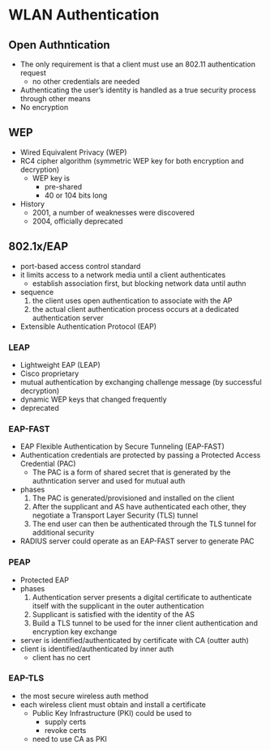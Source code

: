 # WLAN Authentication

## Open Authntication
- The only requirement is that a client must use an 802.11 authentication request
    - no other credentials are needed
- Authenticating the user’s identity is handled as a true security process through other means
- No encryption

## WEP
- Wired Equivalent Privacy (WEP)
- RC4 cipher algorithm (symmetric WEP key for both encryption and decryption)
    - WEP key is 
        - pre-shared
        - 40 or 104 bits long
- History
    - 2001, a number of weaknesses were discovered
    - 2004, officially deprecated

## 802.1x/EAP
- port-based access control standard
- it limits access to a network media until a client authenticates
    - establish association first, but blocking network data until authn
- sequence
    1. the client uses open authentication to associate with the AP
    2. the actual client authentication process occurs at a dedicated authentication server
- Extensible Authentication Protocol (EAP)

### LEAP
- Lightweight EAP (LEAP)
- Cisco proprietary
- mutual authentication by exchanging challenge message (by successful decryption)
- dynamic WEP keys that changed frequently
- deprecated

### EAP-FAST
- EAP Flexible Authentication by Secure Tunneling (EAP-FAST)
- Authentication credentials are protected by passing a Protected Access Credential (PAC)
    - The PAC is a form of shared secret that is generated by the authntication server and used for mutual auth
- phases
    1. The PAC is generated/provisioned and installed on the client
    2. After the supplicant and AS have authenticated each other, they negotiate a Transport Layer Security (TLS) tunnel
    3. The end user can then be authenticated through the TLS tunnel for additional security
- RADIUS server could operate as an EAP-FAST server to generate PAC

### PEAP
- Protected EAP
- phases
    1. Authentication server presents a digital certificate to authenticate itself with the supplicant in the outer authentication
    2. Supplicant is satisfied with the identity of the AS
    3. Build a TLS tunnel to be used for the inner client authentication and encryption key exchange
- server is identified/authenticated by certificate with CA (outter auth)
- client is identified/authenticated by inner auth
    - client has no cert

### EAP-TLS
- the most secure wireless auth method
- each wireless client must obtain and install a certificate
    - Public Key Infrastructure (PKI) could be used to
        - supply certs
        - revoke certs
    - need to use CA as PKI
